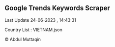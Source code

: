 

## Google Trends Keywords Scraper 
 
Last Update 24-06-2023 , 14:43:31

Country List :
VIETNAM.json



© Abdul Muttaqin 
